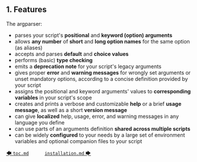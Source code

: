 ## 1. Features

The argparser:

- parses your script's **positional** and **keyword (option) arguments**
- allows **any number** of **short** and **long option names** for the same option (as aliases)
- accepts and parses **default** and **choice values**
- performs (basic) **type checking**
- emits a **deprecation note** for your script's legacy arguments
- gives proper **error** and **warning messages** for wrongly set arguments or unset mandatory options, according to a concise definition provided by your script
- assigns the positional and keyword arguments' values to **corresponding variables** in your script's scope
- creates and prints a verbose and customizable **help** or a brief **usage message**, as well as a short **version message**
- can give **localized** help, usage, error, and warning messages in any language you define
- can use parts of an arguments definition **shared across multiple scripts**
- can be widely **configured** to your needs by a large set of environment variables and optional companion files to your script

[&#129092;&nbsp;`toc.md`](toc.md)
&nbsp;&nbsp;&nbsp;&nbsp;&nbsp;&nbsp;&nbsp;&nbsp;&nbsp;&nbsp;[`installation.md`&nbsp;&#129094;](installation.md)
